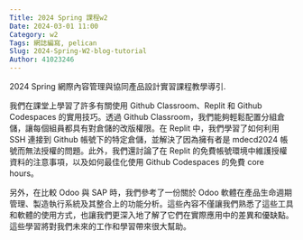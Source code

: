 ```yaml
---
Title: 2024 Spring 課程w2
Date: 2024-03-01 11:00
Category: w2
Tags: 網誌編寫, pelican
Slug: 2024-Spring-W2-blog-tutorial
Author: 41023246
---
```


2024 Spring 網際內容管理與協同產品設計實習課程教學導引.

<!-- PELICAN_END_SUMMARY -->

我們在課堂上學習了許多有關使用 Github Classroom、Replit 和 Github Codespaces 的實用技巧。透過 Github Classroom，我們能夠輕鬆配置分組倉儲，讓每個組員都具有對倉儲的改版權限。在 Replit 中，我們學習了如何利用 SSH 連接到 Github 帳號下的特定倉儲，並解決了因為擁有者是 mdecd2024 帳號而無法授權的問題。此外，我們還討論了在 Replit 的免費帳號環境中維護授權資料的注意事項，以及如何最佳化使用 Github Codespaces 的免費 core hours。

另外，在比較 Odoo 與 SAP 時，我們參考了一份關於 Odoo 軟體在產品生命週期管理、製造執行系統及其整合上的功能分析。這些內容不僅讓我們熟悉了這些工具和軟體的使用方式，也讓我們更深入地了解了它們在實際應用中的差異和優缺點。這些學習將對我們未來的工作和學習帶來很大幫助。